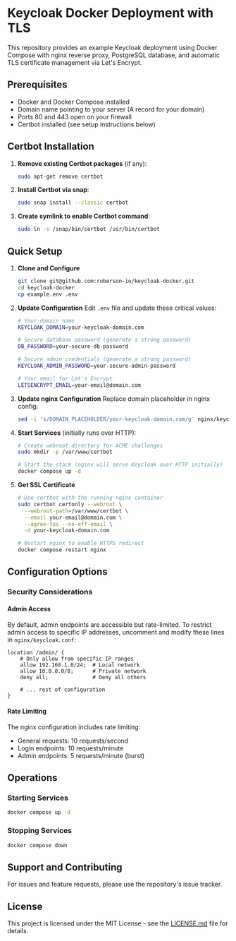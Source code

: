 # Keycloak Docker Deployment with TLS

This repository provides an example Keycloak deployment using Docker Compose with nginx reverse proxy, PostgreSQL database, and automatic TLS certificate management via Let's Encrypt.

## Prerequisites

- Docker and Docker Compose installed
- Domain name pointing to your server (A record for your domain)
- Ports 80 and 443 open on your firewall
- Certbot installed (see setup instructions below)

## Certbot Installation

1. **Remove existing Certbot packages** (if any):
   ```bash
   sudo apt-get remove certbot
   ```

2. **Install Certbot via snap**:
   ```bash
   sudo snap install --classic certbot
   ```

3. **Create symlink to enable Certbot command**:
   ```bash
   sudo ln -s /snap/bin/certbot /usr/bin/certbot
   ```

## Quick Setup

1. **Clone and Configure**
   ```bash
   git clone git@github.com:roberson-io/keycloak-docker.git
   cd keycloak-docker
   cp example.env .env
   ```

2. **Update Configuration**
   Edit `.env` file and update these critical values:
   ```bash
   # Your domain name
   KEYCLOAK_DOMAIN=your-keycloak-domain.com

   # Secure database password (generate a strong password)
   DB_PASSWORD=your-secure-db-password

   # Secure admin credentials (generate a strong password)
   KEYCLOAK_ADMIN_PASSWORD=your-secure-admin-password

   # Your email for Let's Encrypt
   LETSENCRYPT_EMAIL=your-email@domain.com
   ```

3. **Update nginx Configuration**
   Replace domain placeholder in nginx config:
   ```bash
   sed -i 's/DOMAIN_PLACEHOLDER/your-keycloak-domain.com/g' nginx/keycloak.conf
   ```

4. **Start Services** (initially runs over HTTP):
   ```bash
   # Create webroot directory for ACME challenges
   sudo mkdir -p /var/www/certbot

   # Start the stack (nginx will serve Keycloak over HTTP initially)
   docker compose up -d
   ```

5. **Get SSL Certificate**
   ```bash
   # Use certbot with the running nginx container
   sudo certbot certonly --webroot \
     --webroot-path=/var/www/certbot \
     --email your-email@domain.com \
     --agree-tos --no-eff-email \
     -d your-keycloak-domain.com

   # Restart nginx to enable HTTPS redirect
   docker compose restart nginx
   ```

## Configuration Options

### Security Considerations

#### Admin Access
By default, admin endpoints are accessible but rate-limited. To restrict admin access to specific IP addresses, uncomment and modify these lines in `nginx/keycloak.conf`:

```nginx
location /admin/ {
    # Only allow from specific IP ranges
    allow 192.168.1.0/24;  # Local network
    allow 10.0.0.0/8;      # Private network
    deny all;              # Deny all others

    # ... rest of configuration
}
```

#### Rate Limiting
The nginx configuration includes rate limiting:
- General requests: 10 requests/second
- Login endpoints: 10 requests/minute
- Admin endpoints: 5 requests/minute (burst)

## Operations

### Starting Services
```bash
docker compose up -d
```

### Stopping Services
```bash
docker compose down
```

## Support and Contributing

For issues and feature requests, please use the repository's issue tracker.

## License

This project is licensed under the MIT License - see the [LICENSE.md](LICENSE.md) file for details.

